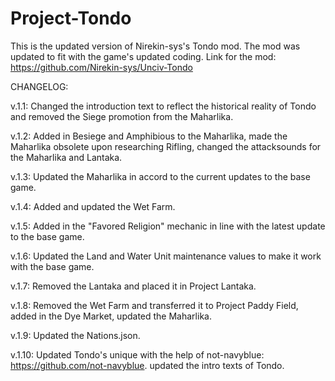 # Project-Tondo
This is the updated version of Nirekin-sys's Tondo mod. The mod was updated to fit with the game's updated coding. 
Link for the mod: https://github.com/Nirekin-sys/Unciv-Tondo

CHANGELOG: 

v.1.1: Changed the introduction text to reflect the historical reality of Tondo and removed the Siege promotion from the Maharlika.

v.1.2: Added in Besiege and Amphibious to the Maharlika, made the Maharlika obsolete upon researching Rifling, changed the attacksounds for the Maharlika and Lantaka.

v.1.3: Updated the Maharlika in accord to the current updates to the base game.

v.1.4: Added and updated the Wet Farm.

v.1.5: Added in the "Favored Religion" mechanic in line with the latest update to the base game.

v.1.6: Updated the Land and Water Unit maintenance values to make it work with the base game.

v.1.7: Removed the Lantaka and placed it in Project Lantaka.

v.1.8: Removed the Wet Farm and transferred it to Project Paddy Field, added in the Dye Market, updated the Maharlika.

v.1.9: Updated the Nations.json.

v.1.10: Updated Tondo's unique with the help of not-navyblue: https://github.com/not-navyblue. updated the intro texts of Tondo.

